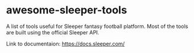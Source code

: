 # awesome-sleeper-tools

A list of tools useful for Sleeper fantasy football platform. Most of the tools are built using the official Sleeper API.

Link to documentaion: https://docs.sleeper.com/
